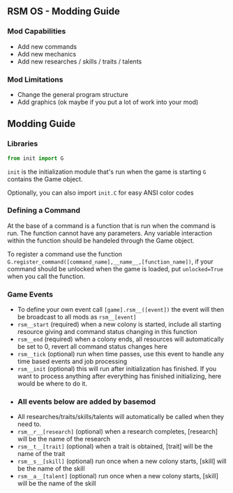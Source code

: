## RSM OS - Modding Guide
### Mod Capabilities
- Add new commands
- Add new mechanics
- Add new researches / skills / traits / talents
### Mod Limitations
- Change the general program structure
- Add graphics (ok maybe if you put a lot of work into your mod)
## Modding Guide
### Libraries
```py
from init import G
```
`init` is the initialization module that's run when the game is starting `G` contains the Game object.

Optionally, you can also import `init.C` for easy ANSI color codes

### Defining a Command
At the base of a command is a function that is run when the command is run. The function cannot have any parameters. Any variable interaction within the function should be handeled through the Game object.

To register a command use the function `G.register_command([command_name],__name__,[function_name])`, if your command should be unlocked when the game is loaded, put `unlocked=True` when you call the function.

### Game Events
- To define your own event call `[game].rsm__([event])` the event will then be broadcast to all mods as `rsm__[event]`
- `rsm__start` (required) when a new colony is started, include all starting resource giving and command status changing in this function
- `rsm__end` (required) when a colony ends, all resources will automatically be set to 0, revert all command status changes here
- `rsm__tick` (optional) run when time passes, use this event to handle any time based events and job processing
- `rsm__init` (optional) this will run after initialization has finished. If you want to process anything after everything has finished initializing, here would be where to do it.
- ### All events below are added by basemod
- All researches/traits/skills/talents will automatically be called when they need to.
- `rsm__r__[research]` (optional) when a research completes, [research] will be the name of the research
- `rsm__t__[trait]` (optional) when a trait is obtained, [trait] will be the name of the trait
- `rsm__s__[skill]` (optional) run once when a new colony starts, [skill] will be the name of the skill
- `rsm__a__[talent]` (optional) run once when a new colony starts, [skill] will be the name of the skill
